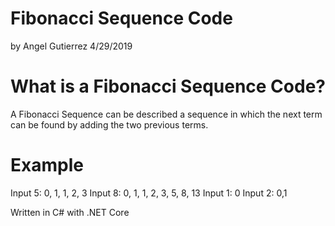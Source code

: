 # Fibonacci Sequence Code
  by Angel Gutierrez 4/29/2019

# What is a Fibonacci Sequence Code?
  A Fibonacci Sequence can be described a sequence in which
  the next term can be found by adding the two previous terms.
  
 # Example
 Input 5: 0, 1, 1, 2, 3
 Input 8: 0, 1, 1, 2, 3, 5, 8, 13
 Input 1: 0
 Input 2: 0,1
 
 Written in C# with .NET Core
